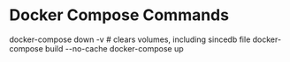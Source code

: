 # Docker Compose Commands

docker-compose down -v      # clears volumes, including sincedb file
docker-compose build --no-cache
docker-compose up
